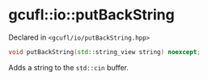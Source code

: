 # gcufl::io::putBackString
Declared in `<gcufl/io/putBackString.hpp>`
```cpp
void putBackString(std::string_view string) noexcept;
```
Adds a string to the `std::cin` buffer.
